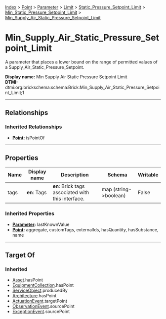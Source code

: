 [Index](../../../../../index.md) > [Point](../../../../Point.md) > [Parameter](../../../Parameter.md) > [Limit](../../Limit.md) > [Static_Pressure_Setpoint_Limit](../Static_Pressure_Setpoint_Limit.md) > [Min_Static_Pressure_Setpoint_Limit](Min_Static_Pressure_Setpoint_Limit.md) > [Min_Supply_Air_Static_Pressure_Setpoint_Limit](#)
# Min_Supply_Air_Static_Pressure_Setpoint_Limit

A parameter that places a lower bound on the range of permitted values of a Supply_Air_Static_Pressure_Setpoint.


**Display name:** Min Supply Air Static Pressure Setpoint Limit<br />
**DTMI:** dtmi:org:brickschema:schema:Brick:Min_Supply_Air_Static_Pressure_Setpoint_Limit;1

---

## Relationships

### Inherited Relationships
* **[Point](../../../../Point.md):** isPointOf

---

## Properties

|Name|Display name|Description|Schema|Writable|
|-|-|-|-|-|
|tags|**en**: Tags|**en**: Brick tags associated with this interface.|map (string->boolean)|False|
### Inherited Properties
* **[Parameter](../../../Parameter.md):** lastKnownValue
* **[Point](../../../../Point.md):** aggregate, customTags, externalIds, hasQuantity, hasSubstance, name

---

## Target Of
### Inherited
* [Asset](../../../../../Asset/Asset.md).hasPoint
* [EquipmentCollection](../../../../../Collection/EquipmentCollection.md).hasPoint
* [ServiceObject](../../../../../Information/ServiceObject/ServiceObject.md).producedBy
* [Architecture](../../../../../Space/Architecture/Architecture.md).hasPoint
* [ActuationEvent](../../../../../Event/PointEvent/ActuationEvent.md).targetPoint
* [ObservationEvent](../../../../../Event/PointEvent/ObservationEvent.md).sourcePoint
* [ExceptionEvent](../../../../../Event/PointEvent/ExceptionEvent.md).sourcePoint
